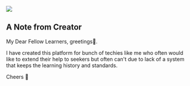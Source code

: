 [<img src="https://img.shields.io/badge/join%20us%20on-slack-yellow.svg?logo=slack">](https://join.slack.com/t/findingthedots/shared_invite/enQtOTY2ODI3MDE2Njk1LTBkODY0NjBjZWVhNTFjZjVlOTc5ZGZlMDdlNTgzNjlmNzQ5YmVhNmZlOTE3YWRjZWRhYWI2OGNiZDJkNWZhY2I) 

## A Note from Creator

My Dear Fellow Learners, greetings🖖.

I have created this platform for bunch of techies like me who often would like to extend their help to seekers but often can't due to lack of a system that keeps the learning history and standards.

Cheers 🍻
